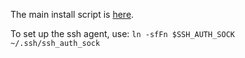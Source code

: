 The main install script is [here](bin/install-dotfiles.sh).

To set up the ssh agent, use: `ln -sfFn $SSH_AUTH_SOCK ~/.ssh/ssh_auth_sock`
